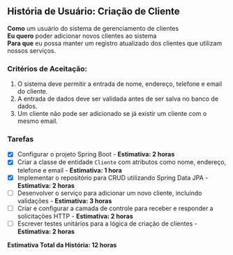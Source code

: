 ## História de Usuário: Criação de Cliente

**Como** um usuário do sistema de gerenciamento de clientes  
**Eu quero** poder adicionar novos clientes ao sistema  
**Para que** eu possa manter um registro atualizado dos clientes que utilizam nossos serviços.

### Critérios de Aceitação:
1. O sistema deve permitir a entrada de nome, endereço, telefone e email do cliente.
2. A entrada de dados deve ser validada antes de ser salva no banco de dados.
3. Um cliente não pode ser adicionado se já existir um cliente com o mesmo email.

### Tarefas
- [x] Configurar o projeto Spring Boot - **Estimativa: 2 horas**
- [x] Criar a classe de entidade `Cliente` com atributos como nome, endereço, telefone e email - **Estimativa: 1 hora**
- [x] Implementar o repositório para CRUD utilizando Spring Data JPA - **Estimativa: 2 horas**
- [ ] Desenvolver o serviço para adicionar um novo cliente, incluindo validações - **Estimativa: 3 horas**
- [ ] Criar e configurar a camada de controle para receber e responder a solicitações HTTP - **Estimativa: 2 horas**
- [ ] Escrever testes unitários para a lógica de criação de clientes - **Estimativa: 2 horas**

**Estimativa Total da História: 12 horas**